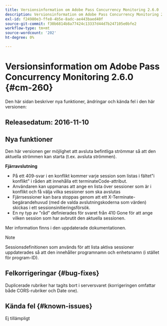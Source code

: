 ```yaml
---
title: Versionsinformation om Adobe Pass Concurrency Monitoring 2.6.0
description: Versionsinformation om Adobe Pass Concurrency Monitoring 2.6.0
exl-id: f24980e3-ffe8-4b5e-8adc-ae443baed40f
source-git-commit: f30b6814b8a77424c13337d44d7b247105e0bfe2
workflow-type: tm+mt
source-wordcount: '202'
ht-degree: 0%

---
```


# Versionsinformation om Adobe Pass Concurrency Monitoring 2.6.0 {#cm-260}


Den här sidan beskriver nya funktioner, ändringar och kända fel i den här versionen:



## Releasedatum: 2016-11-10



## Nya funktioner

Den här versionen ger möjlighet att avsluta befintliga strömmar så att den aktuella strömmen kan starta (t.ex. avsluta strömmen).



**Fjärravslutning**

* På ett 409-svar i en konflikt kommer varje session som listas i fältet&quot;i konflikt&quot; i råden att innehålla ett terminateCode-attribut.
* Användaren kan uppmanas att ange en lista över sessioner som är i konflikt och få välja vilka sessioner som ska avslutas
* Fjärrsessioner kan bara stoppas genom att ett X-Terminate-begärandehuvud (med de valda avslutningskoderna som värden) skickas i ett sessionsinitieringsförsök.
* En ny typ av &quot;råd&quot; definierades för svaret från 410 Gone för att ange vilken session som har avbrutit den aktuella sessionen.


Mer information finns i den uppdaterade dokumentationen.



>[!NOTE]
>
>Sessionsdefinitionen som används för att lista aktiva sessioner uppdaterades så att den innehåller programnamn och enhetsnamn (i stället för program-ID).




## Felkorrigeringar {#bug-fixes}

Duplicerade rubriker har tagits bort i serversvaret (korrigeringen omfattar både CORS-rubriker och Date one).




## Kända fel {#known-issues}

Ej tillämpligt
